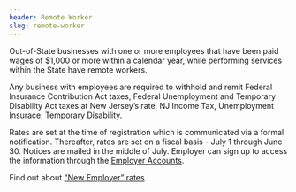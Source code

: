 ```yaml
---
header: Remote Worker
slug: remote-worker
---
```

Out-of-State businesses with one or more employees that have been paid wages of $1,000 or more within a calendar year, while performing services within the State have remote workers.

Any business with employees are required to withhold and remit Federal Insurance Contribution Act taxes, Federal Unemployment and Temporary Disability Act taxes at New Jersey’s rate, NJ Income Tax, Unemployment Insurace, Temporary Disability.

Rates are set at the time of registration which is communicated via a formal notification. Thereafter, rates are set on a fiscal basis - July 1 through June 30. Notices are mailed in the middle of July. Employer can sign up to access the information through the [Employer Accounts](<https://www.nj.gov/labor/ea/employer-services/who-qualifies/>).

Find out about ["New Employer” rates](https://www.nj.gov/labor/ea/employer-services/rate-info/).
